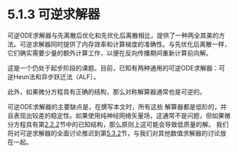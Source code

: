 # 5.1.3 可逆求解器

可逆ODE求解器与先离散后优化和先优化后离散相比，提供了一种两全其美的方法。可逆求解器同时提供了内存效率和计算梯度的准确性。与先优化后离散一样，它们确实需要少量的额外计算工作，以便在反向传播期间重新计算前向解。

这是一个仍处于起步阶段的课题。目前，已知有两种通用的可逆ODE求解器：可逆Heun法和异步跃迁法（ALF）。&#x20;

此外，如果微分方程具有正确的结构，那么对称解算器通常也是可逆的。&#x20;

可逆ODE求解器的主要缺点是，在撰写本文时，所有这些 解算器都是低阶的，并且表现出较差的稳定性。如果使用纯神经网络矢量场，这通常不是问题，但如果微分方程具有第[2.2.2](../../2.-shen-jing-chang-wei-fen-fang-cheng/2.2-ying-yong/2.2.2-wu-li-jian-mo-he-gui-na-pian-zhi.md)节中的已知结构，那么原则上这可能会导致低质量的解。 我们将对可逆求解器的全面讨论推迟到第[5.3.2](../5.3/5.3.2.md)节，与我们对其他数值求解器的讨论放在一起。
